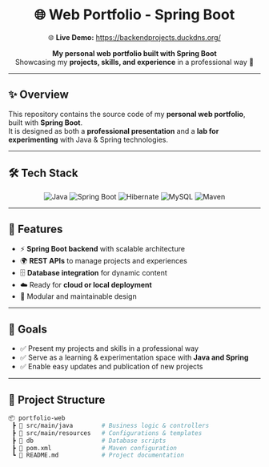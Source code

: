 <h1 align="center">🌐 Web Portfolio - Spring Boot</h1>

<p align="center">
  🌐 <b>Live Demo:</b> <a href="https://backendprojects.duckdns.org/" target="_blank">https://backendprojects.duckdns.org/</a>
</p>

<p align="center">
  <b>My personal web portfolio built with Spring Boot</b><br>
  Showcasing my <b>projects, skills, and experience</b> in a professional way 🚀
</p>

---

## ✨ Overview
This repository contains the source code of my **personal web portfolio**, built with **Spring Boot**.  
It is designed as both a **professional presentation** and a **lab for experimenting** with Java & Spring technologies.  

---

## 🛠️ Tech Stack
<p align="center">
  <img src="https://img.shields.io/badge/Java-17+-red?logo=java&logoColor=white" alt="Java"/>
  <img src="https://img.shields.io/badge/Spring%20Boot-3.x-brightgreen?logo=springboot&logoColor=white" alt="Spring Boot"/>
  <img src="https://img.shields.io/badge/Hibernate-JPA-blue?logo=hibernate&logoColor=white" alt="Hibernate"/>
  <img src="https://img.shields.io/badge/MySQL-Database-orange?logo=mysql&logoColor=white" alt="MySQL"/>
  <img src="https://img.shields.io/badge/Maven-Build-lightgrey?logo=apachemaven&logoColor=white" alt="Maven"/>
</p>

---

## 🚀 Features
- ⚡ **Spring Boot backend** with scalable architecture  
- 🌍 **REST APIs** to manage projects and experiences  
- 🗄️ **Database integration** for dynamic content  
- ☁️ Ready for **cloud or local deployment**  
- 🧩 Modular and maintainable design  

---

## 🎯 Goals
- ✅ Present my projects and skills in a professional way  
- ✅ Serve as a learning & experimentation space with **Java and Spring**  
- ✅ Enable easy updates and publication of new projects  

---

## 📂 Project Structure
```bash
📦 portfolio-web
 ┣ 📂 src/main/java        # Business logic & controllers
 ┣ 📂 src/main/resources   # Configurations & templates
 ┣ 📂 db                   # Database scripts
 ┣ 📜 pom.xml              # Maven configuration
 ┗ 📜 README.md            # Project documentation
